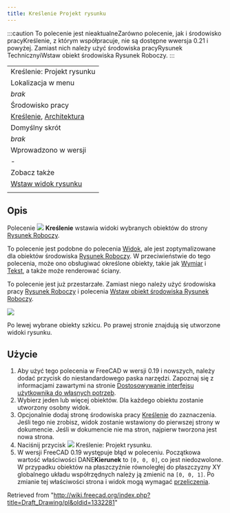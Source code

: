 ```yaml
---
title: Kreślenie Projekt rysunku
---
```

:::caution
To polecenie jest nieaktualneZarówno polecenie, jak i środowisko pracyKreślenie, z którym współpracuje, nie są dostępne wwersja 0.21 i powyżej. Zamiast nich należy użyć środowiska pracyRysunek TechnicznyiWstaw obiekt środowiska Rysunek Roboczy.
:::

|  |
| --- |
| Kreślenie: Projekt rysunku |
| Lokalizacja w menu |
| *brak* |
| Środowisko pracy |
| [Kreślenie](/Drawing_Workbench/pl "Drawing Workbench/pl"), [Architektura](/Arch_Workbench/pl "Arch Workbench/pl") |
| Domyślny skrót |
| *brak* |
| Wprowadzono w wersji |
| - |
| Zobacz także |
| [Wstaw widok rysunku](/TechDraw_DraftView/pl "TechDraw DraftView/pl") |
|  |

## Opis

Polecenie ![](/images/Draft_Drawing.svg) **Kreślenie** wstawia widoki wybranych obiektów do strony [Rysunek Roboczy](/Drawing_Workbench/pl "Drawing Workbench/pl").

To polecenie jest podobne do polecenia [Widok](/Drawing_View/pl "Drawing View/pl"), ale jest zoptymalizowane dla obiektów środowiska [Rysunek Roboczy](/Draft_Workbench/pl "Draft Workbench/pl"). W przeciwieństwie do tego polecenia, może ono obsługiwać określone obiekty, takie jak [Wymiar](/Draft_Dimension/pl "Draft Dimension/pl") i [Tekst](/Draft_Text/pl "Draft Text/pl"), a także może renderować ściany.

To polecenie jest już przestarzałe. Zamiast niego należy użyć środowiska pracy [Rysunek Roboczy](/TechDraw_Workbench/pl "TechDraw Workbench/pl") i polecenia [Wstaw obiekt środowiska Rysunek Roboczy](/TechDraw_DraftView/pl "TechDraw DraftView/pl").

![](/images/Draft_drawing_example.jpg)

Po lewej wybrane obiekty szkicu. Po prawej stronie znajdują się utworzone widoki rysunku.

## Użycie

1. Aby użyć tego polecenia w FreeCAD w wersji 0.19 i nowszych, należy dodać przycisk do niestandardowego paska narzędzi. Zapoznaj się z informacjami zawartymi na stronie [Dostosowywanie interfejsu użytkownika do własnych potrzeb](/Interface_Customization/pl "Interface Customization/pl").
2. Wybierz jeden lub więcej obiektów. Dla każdego obiektu zostanie utworzony osobny widok.
3. Opcjonalnie dodaj stronę środowiska pracy [Kreślenie](/Drawing_Workbench/pl "Drawing Workbench/pl") do zaznaczenia. Jeśli tego nie zrobisz, widok zostanie wstawiony do pierwszej strony w dokumencie. Jeśli w dokumencie nie ma stron, najpierw tworzona jest nowa strona.
4. Naciśnij przycisk ![](/images/Draft_Drawing.svg) Kreślenie: Projekt rysunku.
5. W wersji FreeCAD 0.19 występuje błąd w poleceniu. Początkowa wartość właściwości DANE**Kierunek** to `[0, 0, 0]`, co jest niedozwolone. W przypadku obiektów na płaszczyźnie równoległej do płaszczyzny XY globalnego układu współrzędnych należy ją zmienić na `[0, 0, 1]`. Po zmianie tej właściwości strona i widok mogą wymagać [przeliczenia](/Std_Refresh/pl "Std Refresh/pl").

Retrieved from "<http://wiki.freecad.org/index.php?title=Draft_Drawing/pl&oldid=1332281>"